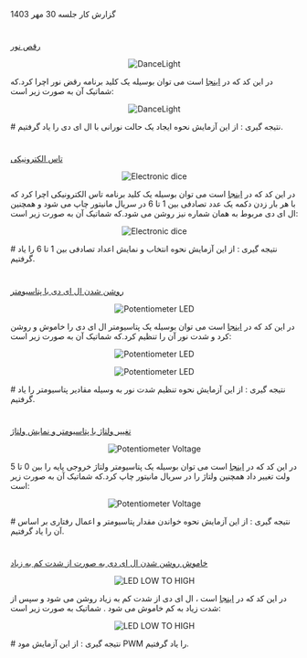 گزارش کار جلسه 30 مهر 1403
#
[رقص نور](https://github.com/mohsenkmt/MicroProcessor/blob/main/Arduino%20File/7_danclight.ino)
<p align="center">
  <img src="https://github.com/mohsenkmt/MicroProcessor/blob/main/Video/7_danclight.gif" alt="DanceLight" />
</p>

در این کد که در [اینجا](https://github.com/mohsenkmt/MicroProcessor/blob/main/Arduino%20File/7_danclight.ino) است می توان بوسیله یک کلید برنامه رقض نور اچرا کرد.که شماتیک آن به صورت زیر است:
<p align="center">
  <img src="https://github.com/mohsenkmt/MicroProcessor/blob/main/Photo/7_danclight.jpeg" alt="DanceLight" />
</p>
# نتیجه گیری : 
 از این آزمایش نحوه ایجاد یک حالت نورانی با ال ای دی را یاد گرفتیم.
 
#
[تاس الکترونیکی](https://github.com/mohsenkmt/MicroProcessor/blob/main/Arduino%20File/8_Electronic_dice.ino)

<p align="center">
  <img src="https://github.com/mohsenkmt/MicroProcessor/blob/main/Video/8_Electronic_dice.gif" alt="Electronic dice" />
</p>

در این کد که در [اینجا](https://github.com/mohsenkmt/MicroProcessor/blob/main/Arduino%20File/8_Electronic_dice.ino) است می توان بوسیله یک کلید برنامه تاس الکترونیکی اچرا کرد که با هر بار زدن دکمه یک عدد تصادفی بین 1 تا 6 در سریال مانیتور چاپ می شود و همچنین ال ای دی مربوط به همان شماره نیز روشن می شود.که شماتیک آن به صورت زیر است:
<p align="center">
  <img src="https://github.com/mohsenkmt/MicroProcessor/blob/main/Photo/8_Electronic_dice.jpeg" alt="Electronic dice" />
</p>
# نتیجه گیری : 
 از این آزمایش نحوه انتخاب و نمایش اعداد تصادفی بین 1 تا 6 را یاد گرفتیم.
 
#

[روشن شدن ال ای دی با پتاسیومتر](https://github.com/mohsenkmt/MicroProcessor/blob/main/Arduino%20File/9_Potentiometer_LED.ino)

<p align="center">
  <img src="https://github.com/mohsenkmt/MicroProcessor/blob/main/Video/9_Potentiometer_LED.gif" alt="Potentiometer LED" />
</p>

در این کد که در [اینجا](https://github.com/mohsenkmt/MicroProcessor/blob/main/Arduino%20File/9_Potentiometer_LED.ino) است می توان بوسیله یک پتاسیومتر ال ای دی را خاموش و روشن کرد و شدت نور آن را تنظیم کرد.که شماتیک آن به صورت زیر است:

<p align="center">
  <img src="https://github.com/mohsenkmt/MicroProcessor/blob/main/Photo/9_Potentiometer_LED.jpg" alt="Potentiometer LED" />
</p>

<p align="center">
  <img src="https://github.com/mohsenkmt/MicroProcessor/blob/main/Video/9_Potentiometer_LED1.gif" alt="Potentiometer LED" />
</p>
# نتیجه گیری : 
 از این آزمایش نحوه تنظیم شدت نور به وسیله مقادیر پتاسیومتر را یاد گرفتیم.
 
#

[تغییر ولتاژ با پتاسیومتر و نمایش ولتاژ](https://github.com/mohsenkmt/MicroProcessor/blob/main/Arduino%20File/10_Potentiometer_Voltage.ino)

<p align="center">
  <img src="https://github.com/mohsenkmt/MicroProcessor/blob/main/Photo/10_Potentiometer_Voltage1.png" alt="Potentiometer Voltage" />
</p>

در این کد که در [اینجا](https://github.com/mohsenkmt/MicroProcessor/blob/main/Arduino%20File/10_Potentiometer_Voltage.ino) است می توان بوسیله یک پتاسیومتر ولتاژ خروجی پایه را بین 0 تا 5 ولت تغییر داد همچنین ولتاژ را در سریال مانیتور چاپ کرد.که شماتیک آن به صورت زیر است:
<p align="center">
  <img src="https://github.com/mohsenkmt/MicroProcessor/blob/main/Photo/10_Potentiometer_Voltage.jpg" alt="Potentiometer Voltage" />
</p>
# نتیجه گیری : 
 از این آزمایش نحوه خواندن مقدار پتاسیومتر و اعمال رفتاری بر اساس آن را یاد گرفتیم.

#

[خاموش روشن شدن ال ای دی به صورت از شدت کم به زیاد](https://github.com/mohsenkmt/MicroProcessor/blob/main/Arduino%20File/11_LED_LowtoHigh.ino)

<p align="center">
  <img src="https://github.com/mohsenkmt/MicroProcessor/blob/main/Video/11_LED_LowtoHigh.gif" alt="LED LOW TO HIGH" />
</p>

در این کد که در [اینجا](https://github.com/mohsenkmt/MicroProcessor/blob/main/Arduino%20File/11_LED_LowtoHigh.ino) است ،  ال ای دی از شدت کم به زیاد روشن می شود و سپس از شدت زیاد به کم خاموش می شود . شماتیک به صورت زیر است:
<p align="center">
  <img src="https://github.com/mohsenkmt/MicroProcessor/blob/main/Photo/11_LED_LowtoHigh.jpeg" alt="LED LOW TO HIGH" />
</p>
# نتیجه گیری : 
 از این آزمایش مود PWM را یاد گرفتیم.

#
